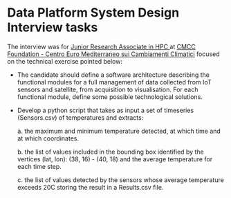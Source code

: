 # Data Platform System Design Interview tasks

The interview was for [Junior Research Associate in HPC ](https://www.linkedin.com/jobs/view/3567392829) at [CMCC Foundation - Centro Euro Mediterraneo sui Cambiamenti Climatici](https://www.linkedin.com/company/cmccfoundation/?lipi=urn%3Ali%3Apage%3Ad_flagship3_job_details%3BMjrOE58uR2excFxG2BZ2bg%3D%3D) focused on the technical exercise pointed below:

- The candidate should define a software architecture describing the functional modules for a full management of data collected from IoT sensors and satellite, from acquisition to visualisation. For each functional module, define some possible technological solutions.

- Develop a python script that takes as input a set of timeseries (Sensors.csv) of temperatures and extracts:

  a.  the maximum and minimum temperature detected, at which time and at which coordinates.
  
  b.  the list of values included in the bounding box identified by the vertices (lat, lon): (38, 16) - (40, 18) and the average temperature for each time step.
  
  c.  the list of values detected by the sensors whose average temperature exceeds 20C storing the result in a Results.csv file.

